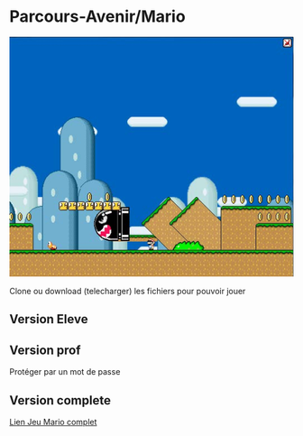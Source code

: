 # Parcours-Avenir/Mario

![](/Developement_Mario.jpg)

Clone ou download (telecharger) les fichiers pour pouvoir jouer

## Version Eleve



## Version prof

Protéger par un mot de passe

## Version complete

[Lien Jeu Mario complet](http://web-gb.pagesperso-orange.fr/processing/mario/Jeu-Mario.html)
